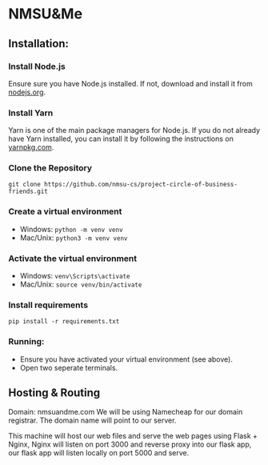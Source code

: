 # NMSU&Me

## Installation:

### Install Node.js
Ensure sure you have Node.js installed. If not, download and install it from [nodejs.org](https://nodejs.org/).

### Install Yarn
Yarn is one of the main package managers for Node.js. If you do not already have Yarn installed, you can install it by following the instructions on [yarnpkg.com](https://classic.yarnpkg.com/lang/en/docs/install/).

### Clone the Repository
```
git clone https://github.com/nmsu-cs/project-circle-of-business-friends.git
```

### Create a virtual environment 

-  Windows: `python -m venv venv`
- Mac/Unix: ` python3 -m venv venv `
    
### Activate the virtual environment

-  Windows: ` venv\Scripts\activate `
-  Mac/Unix: ` source venv/bin/activate `
    
### Install requirements 
```
pip install -r requirements.txt
```
 
### Running: 
 - Ensure you have activated your virtual environment (see above).
 - Open two seperate terminals.


## Hosting & Routing
Domain: nmsuandme.com
We will be using Namecheap for our domain registrar.
The domain name will point to our server.

This machine will host our web files and serve the web pages using
Flask + Nginx, Nginx will listen on port 3000 and reverse proxy into 
our flask app, our flask app will listen locally on port 5000 and serve.
